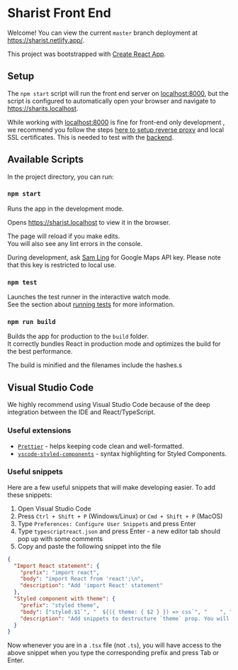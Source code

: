 # Sharist Front End

Welcome! You can view the current `master` branch deployment at https://sharist.netlify.app/.

This project was bootstrapped with [Create React App](https://github.com/facebook/create-react-app).

## Setup

The `npm start` script will run the front end server on [localhost:8000](localhost:8000), but the script is configured to automatically open your browser and navigate to https://sharits.localhost.

While working with [localhost:8000](localhost:8000) is fine for front-end only development , we recommend you follow the steps [here to setup reverse proxy](https://github.com/Sharist/miscellaneous/blob/master/docs/reverse-proxy.md) and local SSL certificates. This is needed to test with the [backend](https://github.com/Sharist/backend).

## Available Scripts

In the project directory, you can run:

### `npm start`

Runs the app in the development mode.

Opens https://sharist.localhost to view it in the browser.

The page will reload if you make edits.<br />
You will also see any lint errors in the console.

During development, ask [Sam Ling](https://github.com/thling) for Google Maps API key. Please note that this key is restricted to local use.

### `npm test`

Launches the test runner in the interactive watch mode.<br />
See the section about [running tests](https://facebook.github.io/create-react-app/docs/running-tests) for more information.

### `npm run build`

Builds the app for production to the `build` folder.<br />
It correctly bundles React in production mode and optimizes the build for the best performance.

The build is minified and the filenames include the hashes.s

## Visual Studio Code

We highly recommend using Visual Studio Code because of the deep integration between the IDE and React/TypeScript.

### Useful extensions

- [`Prettier`](https://marketplace.visualstudio.com/items?itemName=esbenp.prettier-vscode) - helps keeping code clean and well-formatted.
- [`vscode-styled-components`](https://marketplace.visualstudio.com/items?itemName=jpoissonnier.vscode-styled-components) - syntax highlighting for Styled Components.

### Useful snippets

Here are a few useful snippets that will make developing easier. To add these snippets:

1. Open Visual Studio Code
2. Press `Ctrl + Shift + P` (Windows/Linux) or `Cmd + Shift + P` (MacOS)
3. Type `Preferences: Configure User Snippets` and press Enter
4. Type `typescriptreact.json` and press Enter - a new editor tab should pop up with some comments
5. Copy and paste the following snippet into the file

```json
{
  "Import React statement": {
    "prefix": "import react",
    "body": "import React from 'react';\n",
    "description": "Add 'import React' statement"
  },
  "Styled component with theme": {
    "prefix": "styled theme",
    "body": ["styled.$1`", "  ${({ theme: { $2 } }) => css`", "    ", "  `}`;"],
    "description": "Add snippets to destructure `theme` prop. You will need to import `css` from `styled-components`."
  }
}
```

Now whenever you are in a `.tsx` file (not `.ts`), you will have access to the above snippet when you type the corresponding prefix and press Tab or Enter.
